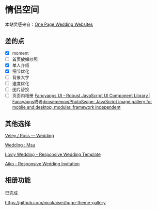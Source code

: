 # 情侣空间

本站灵感来自：[One Page Wedding Websites](https://html.slicemypage.com/mau-wb/wedding/index.html)

## 差的点

- [x] moment
- [ ] 首页放婚纱照
- [x] 单人介绍
- [x] 细节优化
- [ ] 背景大字
- [ ] 速度优化
- [ ] 图片替换
- [ ] 页面内相册
  [Fancyapps UI - Robust JavaScript UI Component Library | Fancyapps](https://fancyapps.com/)或者[dimsemenov/PhotoSwipe: JavaScript image gallery for mobile and desktop, modular, framework independent](https://github.com/dimsemenov/PhotoSwipe)

## 其他选择

[Veley ⁠/ Ross — Wedding](https://veleyross.wedding/?ref=onepagelove)

[Wedding : Mau](https://html.slicemypage.com/mau-wb/wedding/index.html)

[Lovly Wedding - Responsive Wedding Template](https://irsfoundation.com/tf/templates/wedding/lovely-wedding/lovely-wedding/index-2.html#gallery)

[Aiko - Responsive Wedding Invitation](https://demo.lucky-roo.com/aiko-v1.0/)

## 相册功能

已完成

https://github.com/nicokaiser/hugo-theme-gallery